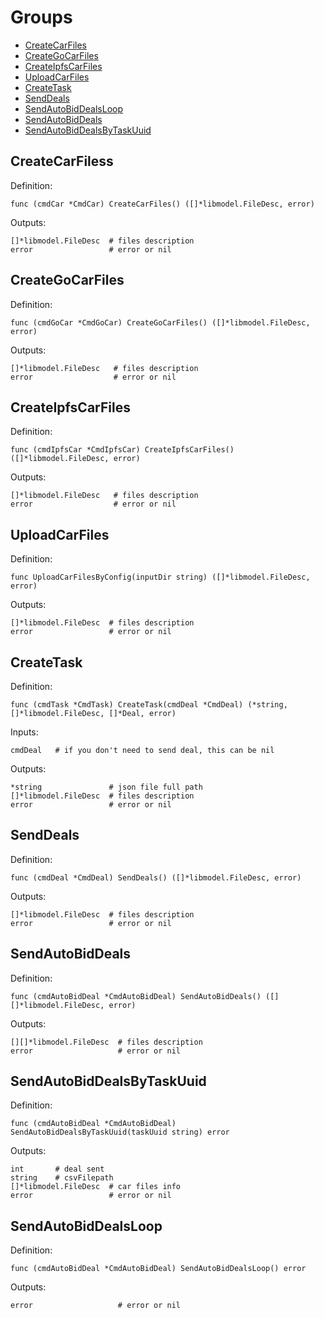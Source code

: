 # Groups

* [CreateCarFiles](#CreateCarFiles)
* [CreateGoCarFiles](#CreateGoCarFiles)
* [CreateIpfsCarFiles](#CreateIpfsCarFiles)
* [UploadCarFiles](#UploadCarFiles)
* [CreateTask](#CreateTask)
* [SendDeals](#SendDeals)
* [SendAutoBidDealsLoop](#SendAutoBidDealsLoop)
* [SendAutoBidDeals](#SendAutoBidDeals)
* [SendAutoBidDealsByTaskUuid](#SendAutoBidDealsByTaskUuid)

## CreateCarFiless

Definition:

```shell
func (cmdCar *CmdCar) CreateCarFiles() ([]*libmodel.FileDesc, error)
```

Outputs:

```shell
[]*libmodel.FileDesc  # files description
error                 # error or nil
```

## CreateGoCarFiles

Definition:

```shell
func (cmdGoCar *CmdGoCar) CreateGoCarFiles() ([]*libmodel.FileDesc, error)
```

Outputs:

```shell
[]*libmodel.FileDesc   # files description
error                  # error or nil
```

## CreateIpfsCarFiles

Definition:

```shell
func (cmdIpfsCar *CmdIpfsCar) CreateIpfsCarFiles() ([]*libmodel.FileDesc, error)
```

Outputs:

```shell
[]*libmodel.FileDesc   # files description
error                  # error or nil
```

## UploadCarFiles

Definition:

```shell
func UploadCarFilesByConfig(inputDir string) ([]*libmodel.FileDesc, error)
```

Outputs:

```shell
[]*libmodel.FileDesc  # files description
error                 # error or nil
```

## CreateTask

Definition:

```shell
func (cmdTask *CmdTask) CreateTask(cmdDeal *CmdDeal) (*string, []*libmodel.FileDesc, []*Deal, error)
```

Inputs:

```shell
cmdDeal   # if you don't need to send deal, this can be nil
```

Outputs:

```shell
*string               # json file full path
[]*libmodel.FileDesc  # files description
error                 # error or nil
```

## SendDeals

Definition:

```shell
func (cmdDeal *CmdDeal) SendDeals() ([]*libmodel.FileDesc, error)
```

Outputs:

```shell
[]*libmodel.FileDesc  # files description
error                 # error or nil
```

## SendAutoBidDeals

Definition:

```shell
func (cmdAutoBidDeal *CmdAutoBidDeal) SendAutoBidDeals() ([][]*libmodel.FileDesc, error)
```

Outputs:

```shell
[][]*libmodel.FileDesc  # files description
error                   # error or nil
```

## SendAutoBidDealsByTaskUuid

Definition:

```shell
func (cmdAutoBidDeal *CmdAutoBidDeal) SendAutoBidDealsByTaskUuid(taskUuid string) error
```

Outputs:

```shell
int       # deal sent
string    # csvFilepath
[]*libmodel.FileDesc  # car files info
error                 # error or nil
```

## SendAutoBidDealsLoop

Definition:

```shell
func (cmdAutoBidDeal *CmdAutoBidDeal) SendAutoBidDealsLoop() error
```

Outputs:

```shell
error                   # error or nil
```
